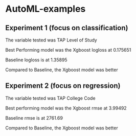 # AutoML-examples

## Experiment 1 (focus on classification)

The variable tested was TAP Level of Study 

Best Performing model was the Xgboost logloss at 0.175651

Baseline logloss is at 1.35895

Compared to Baseline, the Xgboost model was better

## Experiment 2 (focus on regression)

The variable tested was TAP College Code

Best performing model was the Xgboost rmse at 3.99492

Baseline rmse is at 2761.69

Compared to Baseline, the Xgboost model was better



